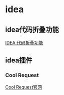 # idea

## idea代码折叠功能

[IDEA 代码折叠功能](https://www.zhangbj.com/p/1494.html)

## idea插件

### Cool Request

[Cool Request官网](https://houxinlin.github.io/)

